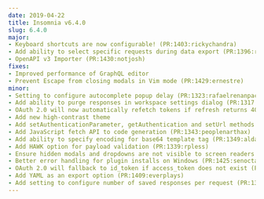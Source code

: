 ```yaml
---
date: 2019-04-22
title: Insomnia v6.4.0
slug: 6.4.0
major:
- Keyboard shortcuts are now configurable! (PR:1403:rickychandra)
- Add ability to select specific requests during data export (PR:1396:rickychandra)
- OpenAPI v3 Importer (PR:1430:notjosh)
fixes:
- Improved performance of GraphQL editor
- Prevent Escape from closing modals in Vim mode (PR:1429:ernestre)
minor:
- Setting to configure autocomplete popup delay (PR:1323:rafaelrenanpacheco)
- Add ability to purge responses in workspace settings dialog (PR:1317:rickychandra)
- OAuth 2.0 will now automatically refetch tokens if refresh returns 401 status (PR:1338:rafaelrenanpacheco)
- Add new high-contrast theme
- Add setAuthenticationParameter, getAuthentication and setUrl methods to plugin context for requests (PR:1393:samirnijenhuis)
- Add JavaScript fetch API to code generation (PR:1343:peoplenarthax)
- Add ability to specify encoding for base64 template tag (PR:1349:aldaris)
- Add HAWK option for payload validation (PR:1339:rpless)
- Ensure hidden modals and dropdowns are not visible to screen readers
- Better error handling for plugin installs on Windows (PR:1425:senoctar)
- OAuth 2.0 will fallback to id_token if access_token does not exist (PR:1408:Dirbaio)
- Add YAML as an export option (PR:1409:everplays)
- Add setting to configure number of saved responses per request (PR:1378:Grimones)
---
```



